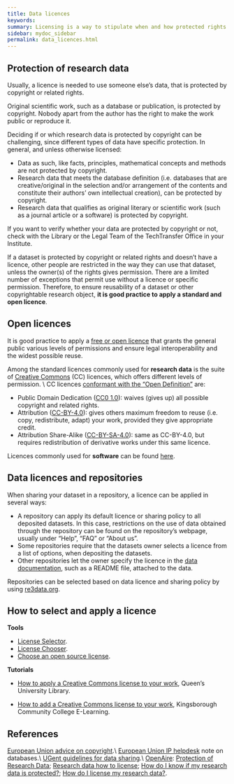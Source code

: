 ```yaml
---
title: Data licences
keywords:
summary: Licensing is a way to stipulate when and how protected rights  in research data (such as copyright) can be used by others.
sidebar: mydoc_sidebar
permalink: data_licences.html
---
```


## Protection of research data
Usually, a licence is needed to use someone else’s data, that is protected by copyright or related rights.


Original scientific work, such as a database or publication, is protected by copyright. Nobody apart from the author has the right to make the work public or reproduce it.

Deciding if or which research data is protected by copyright can be challenging, since different types of data have specific protection. In general, and unless otherwise licensed:
* Data as such, like facts, principles, mathematical concepts and methods are not protected by copyright.
* Research data that meets the database definition (i.e. databases that are creative/original in the selection and/or arrangement of the contents and constitute their authors’ own intellectual creation), can be protected by copyright.
* Research data that qualifies as original literary or scientific work (such as a journal article or a software) is protected by copyright.

If you want to verify whether your data are protected by copyright or not, check with the Library or the Legal Team of the TechTransfer Office in your Institute.

If a dataset is protected by copyright or related rights and doesn’t have a licence, other people are restricted in the way they can use that dataset, unless the owner(s) of the rights gives permission. There are a limited number of exceptions that permit use without a licence or specific permission.
Therefore, to ensure reusability of a dataset or other copyrightable research object, **it is good practice to apply a standard and open licence**.


## Open licences
It is good practice to apply a [free or open licence](https://en.wikipedia.org/wiki/Free_license) that grants the general public various levels of permissions and ensure legal interoperability and the widest possible reuse.

Among the standard licences commonly used for **research data** is the suite of [Creative Commons](https://creativecommons.org/licenses/) (CC) licences, which offers different levels of permission. \\
CC licences [conformant with the “Open Definition”](https://opendefinition.org/licenses/) are:
* Public Domain Dedication ([CC0 1.0](https://creativecommons.org/publicdomain/zero/1.0/)): waives (gives up) all possible copyright and related rights.
* Attribution ([CC-BY-4.0](https://creativecommons.org/licenses/by/4.0/)): gives others maximum freedom to reuse (i.e. copy, redistribute, adapt) your work, provided they give appropriate credit.
* Attribution Share-Alike ([CC-BY-SA-4.0](https://creativecommons.org/licenses/by-sa/4.0/)): same as CC-BY-4.0, but requires redistribution of derivative works under this same licence.

Licences commonly used for **software** can be found [here](https://choosealicense.com/licenses/).

## Data licences and repositories
When sharing your dataset in a repository, a licence can be applied in several ways:
* A repository can apply its default licence or sharing policy to all deposited datasets. In this case, restrictions on the use of data obtained through the repository can be found on the repository’s webpage, usually under “Help”, “FAQ” or “About us”.
* Some repositories require that the datasets owner selects a licence from a list of options, when depositing the datasets.
* Other repositories let the owner specify the licence in the [data documentation](data_documentation), such as a README file, attached to the data.

Repositories can be selected based on data licence and sharing policy by using [re3data.org](https://www.re3data.org/search?query=).

## How to select and apply a licence
**Tools**
* [License Selector](https://ufal.github.io/public-license-selector/).
* [License Chooser](https://creativecommons.org/choose/).
* [Choose an open source license](https://choosealicense.com).

**Tutorials**
* [How to apply a Creative Commons license to your work](https://guides.library.queensu.ca/c.php?g=704790&p=5014948), Queen’s University Library.

* [How to add a Creative Commons license to your work](https://www.youtube.com/watch?v=5QxkuuiZwRU), Kingsborough Community College E-Learning.


## References
[European Union advice on copyright](https://europa.eu/youreurope/business/running-business/intellectual-property/copyright/index_en.htm#shortcut-1).\\
[European Union IP helpdesk](https://www.iprhelpdesk.eu/node/2014) note on databases.\\
[UGent guidelines for data sharing](https://www.ugent.be/en/research/datamanagement/after-research/sharing.htm).\\
[OpenAire](https://www.openaire.eu/faqs#article-id-1100): [Protection of Research Data](https://www.openaire.eu/protection-of-research-data); [Research data how to license](https://www.openaire.eu/research-data-how-to-license/); [How do I know if my research data is protected?](https://www.openaire.eu/how-do-i-know-if-my-research-data-is-protected); [How do I license my research data?](https://www.openaire.eu/how-do-i-license-my-research-data).
